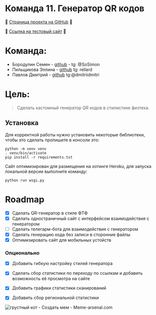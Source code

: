 # Команда 11. Генератор QR кодов

🔶 [Страница проекта на GitHub](https://github.com/semyonbo/Phystech-QR) 🔶

🧐 [Ссылка на тестовый сайт](https://qrcode-testdeploy.herokuapp.com/) 🧐

# ****Команда:****

- Бородулин Семен - [github](https://github.com/semyonbo) - tg: @SoSimon
- Пильщикова Эллина - [github](https://github.com/apathell) tg: rellard
- Павлов Дмитрий - [github](https://github.com/dimunezvali) tg:@dmitriidmitri



# Цель:

> Сделать кастомный генератор QR кодов в стилистике физтеха.
> 


## Установка
Для корректной работы нужно установить некоторые библиотеки,
чтобы это сделать пропишите в консоли это:
```
python -m venv venv
. venv/bin/activate
pip install -r requirements.txt
```
Сайт оптимизирован для размещения на хотинге Heroku, для запуска локальной версии выполните команду:
```angular2html
python run wsgi.py
```

# ****Roadmap****

- [x]  Сделать QR-генератор в стиле ФТФ
- [x]  Сделать одностраничный сайт с интерфейсом взаимодействия с генератором
- [ ]  Сделать телегарм-бота для взаимодействия с генератором
- [x]  Сделать генерацию кода без записи в сторонние файлы
- [x]  Оптимизировать сайт для мобильных устойств

### ****Опционально****

- [x]  Добавить гибкую настройку стилей генератора
- [x]  Сделать сбор статистики по переходу по ссылкам и добавить возможность её просмотра на сайте
- [x]  Добавить графики статистики сканирований
- [x]  Добавить сбор региональной статистики


 
![грустный кот - Создать мем - Meme-arsenal.com](https://media1.tenor.com/images/64f64be5bfd6bf761c876836e5e69482/tenor.gif)
